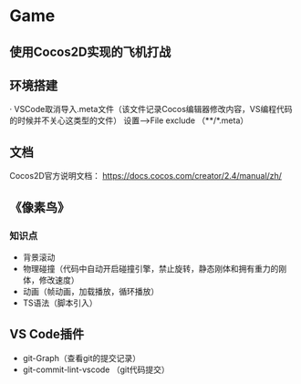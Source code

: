 # Game

## 使用Cocos2D实现的飞机打战

## 环境搭建
· VSCode取消导入.meta文件（该文件记录Cocos编辑器修改内容，VS编程代码的时候并不关心这类型的文件）
设置——>File exclude （**/*.meta）


## 文档
Cocos2D官方说明文档： https://docs.cocos.com/creator/2.4/manual/zh/

## 《像素鸟》
### 知识点
- 背景滚动
- 物理碰撞（代码中自动开启碰撞引擎，禁止旋转，静态刚体和拥有重力的刚体，修改速度）
- 动画（帧动画，加载播放，循环播放）
- TS语法（脚本引入）

## VS Code插件
- git-Graph（查看git的提交记录）
- git-commit-lint-vscode （git代码提交）